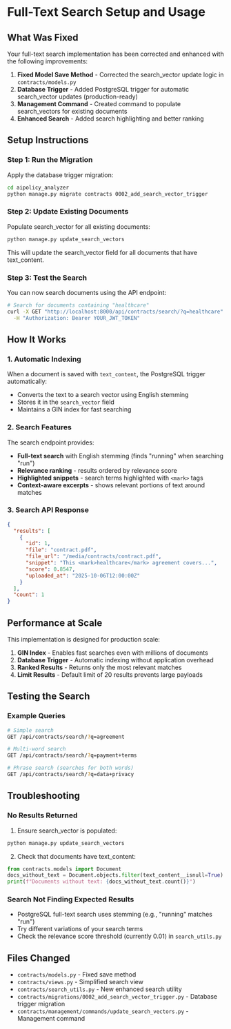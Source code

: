 # Full-Text Search Setup and Usage

## What Was Fixed

Your full-text search implementation has been corrected and enhanced with the following improvements:

1. **Fixed Model Save Method** - Corrected the search_vector update logic in `contracts/models.py`
2. **Database Trigger** - Added PostgreSQL trigger for automatic search_vector updates (production-ready)
3. **Management Command** - Created command to populate search_vectors for existing documents
4. **Enhanced Search** - Added search highlighting and better ranking

## Setup Instructions

### Step 1: Run the Migration

Apply the database trigger migration:

```bash
cd aipolicy_analyzer
python manage.py migrate contracts 0002_add_search_vector_trigger
```

### Step 2: Update Existing Documents

Populate search_vector for all existing documents:

```bash
python manage.py update_search_vectors
```

This will update the search_vector field for all documents that have text_content.

### Step 3: Test the Search

You can now search documents using the API endpoint:

```bash
# Search for documents containing "healthcare"
curl -X GET "http://localhost:8000/api/contracts/search/?q=healthcare" \
  -H "Authorization: Bearer YOUR_JWT_TOKEN"
```

## How It Works

### 1. Automatic Indexing

When a document is saved with `text_content`, the PostgreSQL trigger automatically:
- Converts the text to a search vector using English stemming
- Stores it in the `search_vector` field
- Maintains a GIN index for fast searching

### 2. Search Features

The search endpoint provides:
- **Full-text search** with English stemming (finds "running" when searching "run")
- **Relevance ranking** - results ordered by relevance score
- **Highlighted snippets** - search terms highlighted with `<mark>` tags
- **Context-aware excerpts** - shows relevant portions of text around matches

### 3. Search API Response

```json
{
  "results": [
    {
      "id": 1,
      "file": "contract.pdf",
      "file_url": "/media/contracts/contract.pdf",
      "snippet": "This <mark>healthcare</mark> agreement covers...",
      "score": 0.8547,
      "uploaded_at": "2025-10-06T12:00:00Z"
    }
  ],
  "count": 1
}
```

## Performance at Scale

This implementation is designed for production scale:

1. **GIN Index** - Enables fast searches even with millions of documents
2. **Database Trigger** - Automatic indexing without application overhead
3. **Ranked Results** - Returns only the most relevant matches
4. **Limit Results** - Default limit of 20 results prevents large payloads

## Testing the Search

### Example Queries

```bash
# Simple search
GET /api/contracts/search/?q=agreement

# Multi-word search
GET /api/contracts/search/?q=payment+terms

# Phrase search (searches for both words)
GET /api/contracts/search/?q=data+privacy
```

## Troubleshooting

### No Results Returned

1. Ensure search_vector is populated:
```bash
python manage.py update_search_vectors
```

2. Check that documents have text_content:
```python
from contracts.models import Document
docs_without_text = Document.objects.filter(text_content__isnull=True)
print(f"Documents without text: {docs_without_text.count()}")
```

### Search Not Finding Expected Results

- PostgreSQL full-text search uses stemming (e.g., "running" matches "run")
- Try different variations of your search terms
- Check the relevance score threshold (currently 0.01) in `search_utils.py`

## Files Changed

- `contracts/models.py` - Fixed save method
- `contracts/views.py` - Simplified search view
- `contracts/search_utils.py` - New enhanced search utility
- `contracts/migrations/0002_add_search_vector_trigger.py` - Database trigger migration
- `contracts/management/commands/update_search_vectors.py` - Management command
